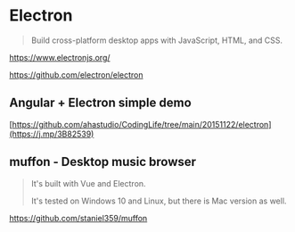 # Electron

> Build cross-platform desktop apps with JavaScript, HTML, and CSS.

<https://www.electronjs.org/>

<https://github.com/electron/electron>

## Angular + Electron simple demo

[https://github.com/ahastudio/CodingLife/tree/main/20151122/electron](https://j.mp/3B82539)

## muffon - Desktop music browser

> It's built with Vue and Electron.
>
> It's tested on Windows 10 and Linux, but there is Mac version as well.

<https://github.com/staniel359/muffon>
